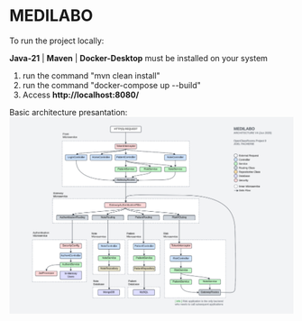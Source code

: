MEDILABO
=========================================

To run the project locally:

  **Java-21** | **Maven** | **Docker-Desktop** must be installed on your system
  
  1) run the command "mvn clean install"
  2) run the command "docker-compose up --build"
  3) Access **http://localhost:8080/**

Basic architecture presantation:
![basic architecture diagram](readmeImages/architecture4b.PNG)
